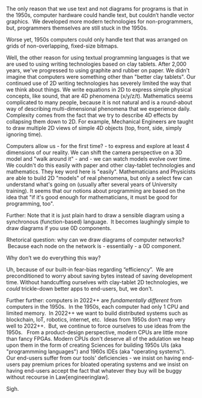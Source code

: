 
The only reason that we use text and not diagrams for programs is that in the 1950s, computer hardware could handle text, but couldn’t handle vector graphics.  We developed more modern technologies for non-programmers, but, programmers themselves are still stuck in the 1950s.

Worse yet, 1950s computers could only handle text that was arranged on grids of non-overlapping, fixed-size bitmaps.

Well, the other reason for using textual programming languages is that we are used to using writing technologies based on clay tablets.  After 2,000 years, we've progressed to using graphite and rubber on paper.  We didn't imagine that computers were something other than "better clay tablets".  Our continued use of 2D writing technologies has severely limited the way that we think about things.  We write equations in 2D to express simple physical concepts, like sound, that are 4D phenomena (x/y/z/t).  Mathematics seems complicated to many people, because it is not natural and is a round-about way of describing multi-dimensional phenomena that we experience daily.  Complexity comes from the fact that we try to describe 4D effects by collapsing them down to 2D.  For example, Mechanical Engineers are taught to draw multiple 2D views of simple 4D objects (top, front, side, simply ignoring time).

Computers allow us - for the first time? - to express and explore at least 4 dimensions of our reality.  We can shift the camera perspective on a 3D model and "walk around it" - and - we can watch models evolve over time.  We couldn't do this easily with paper and other clay-tablet technologies and mathematics.  They key word here is "easily".  Mathematicians and Physicists are able to build 2D "models" of real phenomena, but only a select few can understand what's going on (usually after several years of University training).  It seems that our notions about programming are based on the idea that "if it's good enough for mathematicians, it must be good for programming, too".
 
Further: Note that it is just plain hard to draw a sensible diagram using a synchronous (function-based) language.  It becomes laughingly simple to draw diagrams if you use 0D components.  

Rhetorical question: why can we draw diagrams of computer networks?  Because each node on the network is - essentially - a 0D component.  

Why don’t we do everything this way?  

Uh, because of our built-in fear-bias regarding “efficiency”.  We are preconditioned to worry about saving bytes instead of saving development time.  Without handcuffing ourselves with clay-tablet 2D technologies, we *could* trickle-down better apps to end-users, but, we don't.
  
Further further: computers in 2022++ are *fundamentally different* from computers in the 1950s.  In the 1950s, each computer had only 1 CPU and limited memory.  In 2022++ we want to build distributed systems such as blockchain, IoT, robotics, internet, etc.  Ideas from 1950s don’t map very well to 2022++.  But, we continue to force ourselves to use ideas from the 1950s.   From a product-design perspective, modern CPUs are little more than fancy FPGAs.  Modern CPUs don't deserve all of the adulation we heap upon them in the form of creating Sciences for building 1950s UIs (aka "programmming languages") and 1960s IDEs (aka "operating systems").  Our end-users suffer from our tools' deficiencies - we insist on having end-users pay premium prices for bloated operating systems and we insist on having end-users accept the fact that whatever they buy will be buggy without recourse in Law[engineeringlaw].

[^engineeringlaw]: Real Engineers are forced to take courses in Tort Law and are reminded of their obligation to produce bug-free products lest they be sued.  For example, in Canada, Engineers are given "iron rings", on graduation, to remind them of a buggy bridge design that turned out to be fatal.

Sigh.